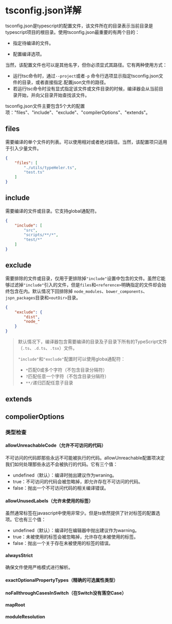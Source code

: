# tsconfig.json详解

tsconfig.json是typescript的配置文件，该文件所在的目录表示当前目录是typescript项目的根目录。使用tsconfig.json最重要的有两个目的：

- 指定待编译的文件。

- 配置编译选项。

当然，该配置文件也可以是其他名字，但你必须显式其路径。它有两种使用方式：

-  运行tsc命令时，通过`--project`或者`-p` 命令行选项显示指定tsconfig.json文件的目录，或者直接指定.配置json文件的路径。
- 若运行tsc命令时没有显式指定该文件或文件目录的时候，编译器会从当前目录开始，并向父目录开始查找该文件。

tsconfig.json文件主要包含5个大的配置项："files"、"include"、"exclude"、"compilerOptions"、"extends"。

## files

需要编译的单个文件的列表。可以使用相对或者绝对路径。当然，该配置项只适用于引入少量文件。

```json
{
    "files": [
        "./utils/typeHeler.ts",
        "test.ts"
    ]
}
```

## include

需要编译的文件或目录。它支持global通配符。

```json
{
    "include": [
        "src",
        "scripts/**/*",
        "test/*"
    ]
}
```

## exclude

需要排除的文件或目录，仅用于更排除掉`"include"`设置中包含的文件。虽然它能够过滤掉`"include"`引入的文件，但是`files`和`<reference>`明确指定的文件却会始终包含在内。默认情况下回排除掉 `node_modules`、`bower_components`、`jspn_packages`目录和`<outDir>`目录。

```json
{
    "exclude": {
        "dist",
        "node_"
    }
}
```

> 默认情况下，编译器包含需要编译的目录及子目录下所有的TypeScript文件（`.ts`、`.d.ts`、`.tsx`）文件。
>
> `"include"`和``"exclude"``配置时可以使用globa通配符：
>
> - `*`匹配0或多个字符（不包含目录分隔符）
> - `?`匹配任意一个字符（不包含目录分隔符）
> - `**/`递归匹配任意子目录

## extends

## compolierOptions

### 类型检查

#### allowUnreachableCode（允许不可访问的代码）

不可访问的代码即那些永远不可能被执行的代码。allowUnreachable配置项决定我们如何处理那些永远不会被执行的代码。它有三个值：

- undefined（默认）：编译时抛出建议作为wraning。
- true：不可访问的代码会被忽略掉，即允许存在不可访问的代码。
- false：抛出一个不可访问代码的相关编译错误。

#### allowUnusedLabels（允许未使用的标签）

虽然通常标签在javascript中使用非常少。但是ts依然提供了针对标签的配置选项。它也有三个值：

- undefined（默认）：编译时在编辑器中抛出建议作为warning。
- true：未被使用的标签会被忽略掉，允许存在未被使用的标签。
- false：抛出一个关于存在未被使用的标签的错误。

#### alwaysStrict  

确保文件使用严格模式进行解析。

#### exactOptionalPropertyTypes（精确的可选属性类型）

#### noFallthroughCasesInSwitch（在Switch没有落空Case）

#### mapRoot

#### moduleResolution





[1]: https://www.gitmemory.com/issue/ant-design/ant-design-pro/8158/791277893	"tsconfig中的jsx配置"
[2]: https://zhuanlan.zhihu.com/p/148081795	"esModuleInterop 到底做了什么？"



[4]: https://blog.csdn.net/lunahaijiao/article/details/115451427	"TypeScript 4.3 beta 版本正式发布......"
[5]: https://blog.csdn.net/weixin_40906515/article/details/102855234	"Typescript 严格模式有多严格？"

[6]: https://mariusschulz.com/blog/downlevel-iteration-for-es3-es5-in-typescript	"Downlevel Iteration for ES3/ES5 in TypeScript"

[8]: https://indepth.dev/posts/1164/configuring-typescript-compiler	"配置 TypeScript 编译器"

